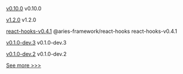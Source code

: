 
[v0.10.0](https://github.com/hyperledger-labs/fabric-builder-k8s/releases/tag/v0.10.0) v0.10.0

[v1.2.0](https://github.com/hyperledger/firefly-transaction-manager/releases/tag/v1.2.0) v1.2.0

[react-hooks-v0.4.1](https://github.com/hyperledger/aries-framework-javascript-ext/releases/tag/react-hooks-v0.4.1) @aries-framework/react-hooks react-hooks-v0.4.1

[v0.1.0-dev.3](https://github.com/hyperledger/anoncreds-rs/releases/tag/v0.1.0-dev.3) v0.1.0-dev.3

[v0.1.0-dev.2](https://github.com/hyperledger/anoncreds-rs/releases/tag/v0.1.0-dev.2) v0.1.0-dev.2


[See more >>>](https://start-here.hyperledger.org/releases)
